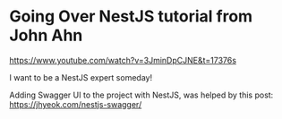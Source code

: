 # Going Over NestJS tutorial from John Ahn

https://www.youtube.com/watch?v=3JminDpCJNE&t=17376s

I want to be a NestJS expert someday!

Adding Swagger UI to the project with NestJS, was helped by this post: https://jhyeok.com/nestjs-swagger/
